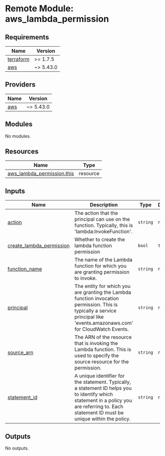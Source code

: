 # Remote Module: aws_lambda_permission

<!-- BEGINNING OF PRE-COMMIT-TERRAFORM DOCS HOOK -->
## Requirements

| Name | Version |
|------|---------|
| <a name="requirement_terraform"></a> [terraform](#requirement\_terraform) | >= 1.7.5 |
| <a name="requirement_aws"></a> [aws](#requirement\_aws) | ~> 5.43.0 |

## Providers

| Name | Version |
|------|---------|
| <a name="provider_aws"></a> [aws](#provider\_aws) | ~> 5.43.0 |

## Modules

No modules.

## Resources

| Name | Type |
|------|------|
| [aws_lambda_permission.this](https://registry.terraform.io/providers/hashicorp/aws/latest/docs/resources/lambda_permission) | resource |

## Inputs

| Name | Description | Type | Default | Required |
|------|-------------|------|---------|:--------:|
| <a name="input_action"></a> [action](#input\_action) | The action that the principal can use on the function. Typically, this is 'lambda:InvokeFunction'. | `string` | `null` | no |
| <a name="input_create_lambda_permission"></a> [create\_lambda\_permission](#input\_create\_lambda\_permission) | Whether to create the lambda function permission | `bool` | `true` | no |
| <a name="input_function_name"></a> [function\_name](#input\_function\_name) | The name of the Lambda function for which you are granting permission to invoke. | `string` | `null` | no |
| <a name="input_principal"></a> [principal](#input\_principal) | The entity for which you are granting the Lambda function invocation permission. This is typically a service principal like 'events.amazonaws.com' for CloudWatch Events. | `string` | `null` | no |
| <a name="input_source_arn"></a> [source\_arn](#input\_source\_arn) | The ARN of the resource that is invoking the Lambda function. This is used to specify the source resource for the permission. | `string` | `null` | no |
| <a name="input_statement_id"></a> [statement\_id](#input\_statement\_id) | A unique identifier for the statement. Typically, a statement ID helps you to identify which statement in a policy you are referring to. Each statement ID must be unique within the policy. | `string` | `null` | no |

## Outputs

No outputs.
<!-- END OF PRE-COMMIT-TERRAFORM DOCS HOOK -->


